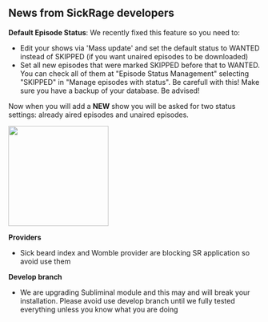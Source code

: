 ## News from SickRage developers


**Default Episode Status**: 
We recently fixed this feature so you need  to:

- Edit your shows via 'Mass update' and set the default status to WANTED instead of SKIPPED (if you want unaired episodes to be downloaded)
- Set all new episodes that were marked SKIPPED before that to WANTED. You can check all of them at "Episode Status Management" selecting "SKIPPED" in "Manage episodes with status". Be carefull with this! Make sure you have a backup of your database. Be advised!

Now when you will add a **NEW** show you will be asked for two status settings: already aired episodes and unaired episodes.

<img src="https://cloud.githubusercontent.com/assets/2620870/8724471/3cb943f4-2ba6-11e5-99cd-d645fb9e824f.png" width="200">




**Providers**
- Sick beard index and Womble provider are blocking SR application so avoid use them

**Develop branch**
- We are upgrading Subliminal module and this may and will break your installation. Please avoid use  develop branch until we fully tested everything unless you know what you are doing
